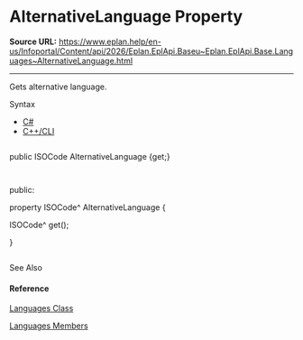 # AlternativeLanguage Property

**Source URL:** https://www.eplan.help/en-us/Infoportal/Content/api/2026/Eplan.EplApi.Baseu~Eplan.EplApi.Base.Languages~AlternativeLanguage.html

---

Gets alternative language.

Syntax

- [C#](#i-syntax-CS)
- [C++/CLI](#i-syntax-CPP2005)

```
```
public ISOCode AlternativeLanguage {get;}
```
```

```
```
public:
property ISOCode^ AlternativeLanguage {
   ISOCode^ get();
}
```
```



See Also

#### Reference

[Languages Class](Eplan.EplApi.Baseu~Eplan.EplApi.Base.Languages.html)
  
[Languages Members](Eplan.EplApi.Baseu~Eplan.EplApi.Base.Languages_members.html)